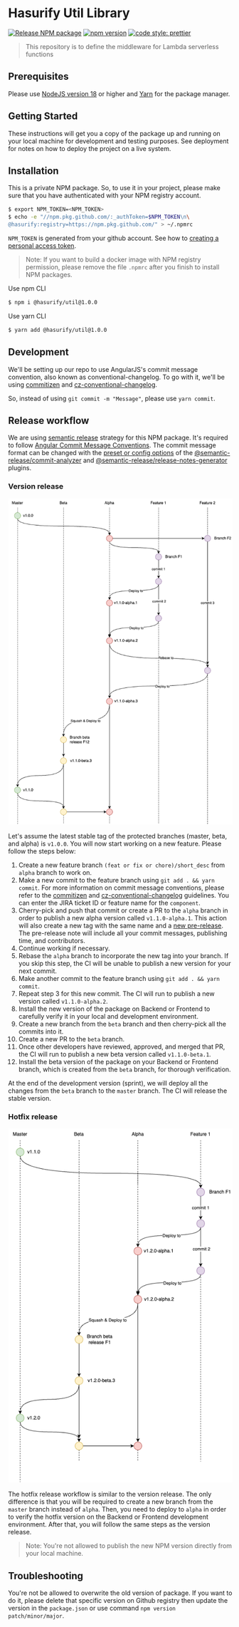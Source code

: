 # Hasurify Util Library

[![Release NPM package](https://github.com/hasurify/util/actions/workflows/release.yml/badge.svg)](https://github.com/hasurify/util/actions/workflows/release.yml)
[![npm version](https://badge.fury.io/js/npm.svg)](https://badge.fury.io/js/angular2-expandable-list)
[![code style: prettier](https://img.shields.io/badge/code_style-prettier-ff69b4.svg?style=flat-square)](https://github.com/prettier/prettier)

> This repository is to define the middleware for Lambda serverless functions

## Prerequisites

Please use [NodeJS version 18](https://nodejs.org/en/blog/release/v18.17.0) or higher and [Yarn](https://classic.yarnpkg.com/lang/en/docs/install/#mac-stable) for the package manager.

## Getting Started

These instructions will get you a copy of the package up and running on your local machine for development and testing purposes. See deployment for notes on how to deploy the project on a live system.

## Installation

This is a private NPM package. So, to use it in your project, please make sure that you have authenticated with your NPM registry account.

```sh
$ export NPM_TOKEN=<NPM_TOKEN>
$ echo -e "//npm.pkg.github.com/:_authToken=$NPM_TOKEN\n\
@hasurify:registry=https://npm.pkg.github.com/" > ~/.npmrc
```

`NPM_TOKEN` is generated from your github account. See how to [creating a personal access token](https://docs.github.com/en/github/authenticating-to-github/keeping-your-account-and-data-secure/creating-a-personal-access-token).

> Note: If you want to build a docker image with NPM registry permission, please remove the file `.npmrc` after you finish to install NPM packages.

Use npm CLI

```sh
$ npm i @hasurify/util@1.0.0
```

Use yarn CLI

```sh
$ yarn add @hasurify/util@1.0.0
```

## Development

We'll be setting up our repo to use AngularJS's commit message convention, also known as conventional-changelog. To go with it, we'll be using [commitizen](https://github.com/commitizen/cz-cli) and [cz-conventional-changelog](https://github.com/commitizen/cz-conventional-changelog).

So, instead of using `git commit -m "Message"`, please use `yarn commit`.

## Release workflow

We are using [semantic release](https://github.com/semantic-release/semantic-release) strategy for this NPM package. It's required to follow [Angular Commit Message Conventions](https://github.com/angular/angular/blob/master/CONTRIBUTING.md#-commit-message-format). The commit message format can be changed with the [preset or config options](https://github.com/semantic-release/semantic-release/blob/master/docs/usage/configuration.md#options) of the [@semantic-release/commit-analyzer](https://github.com/semantic-release/commit-analyzer#options) and [@semantic-release/release-notes-generator](https://github.com/semantic-release/release-notes-generator#options) plugins.

### Version release

![Version release](./docs/assets/NPM-release-version-workflow.png)

Let's assume the latest stable tag of the protected branches (master, beta, and alpha) is `v1.0.0`. You will now start working on a new feature. Please follow the steps below:

1. Create a new feature branch `(feat or fix or chore)/short_desc` from `alpha` branch to work on.
2. Make a new commit to the feature branch using `git add . && yarn commit`. For more information on commit message conventions, please refer to the [commitizen](https://github.com/commitizen/cz-cli) and [cz-conventional-changelog](https://github.com/commitizen/cz-conventional-changelog) guidelines. You can enter the JIRA ticket ID or feature name for the `component`.
3. Cherry-pick and push that commit or create a PR to the `alpha` branch in order to publish a new alpha version called `v1.1.0-alpha.1`. This action will also create a new tag with the same name and a [new pre-release](https://github.com/hasurify/util/releases). The pre-release note will include all your commit messages, publishing time, and contributors.
4. Continue working if necessary.
5. Rebase the `alpha` branch to incorporate the new tag into your branch. If you skip this step, the CI will be unable to publish a new version for your next commit.
6. Make another commit to the feature branch using `git add . && yarn commit`.
7. Repeat step 3 for this new commit. The CI will run to publish a new version called `v1.1.0-alpha.2`.
8. Install the new version of the package on Backend or Frontend to carefully verify it in your local and development environment.
9. Create a new branch from the `beta` branch and then cherry-pick all the commits into it.
10. Create a new PR to the `beta` branch.
11. Once other developers have reviewed, approved, and merged that PR, the CI will run to publish a new beta version called `v1.1.0-beta.1`.
12. Install the beta version of the package on your Backend or Frontend branch, which is created from the `beta` branch, for thorough verification.

At the end of the development version (sprint), we will deploy all the changes from the `beta` branch to the `master` branch. The CI will release the stable version.

### Hotfix release

![Hotfix release](./docs/assets/NPM-release-hotfix-workflow.png)

The hotfix release workflow is similar to the version release. The only difference is that you will be required to create a new branch from the `master` branch instead of `alpha`. Then, you need to deploy to `alpha` in order to verify the hotfix version on the Backend or Frontend development environment. After that, you will follow the same steps as the version release.

> Note: You're not allowed to publish the new NPM version directly from your local machine.

## Troubleshooting

You're not be allowed to overwrite the old version of package. If you want to do it, please delete that specific version on Github registry then update the version in the `package.json` or use command `npm version patch/minor/major`.
